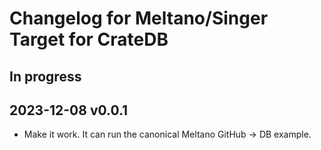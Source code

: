 # Changelog for Meltano/Singer Target for CrateDB

## In progress

## 2023-12-08 v0.0.1
- Make it work. It can run the canonical Meltano GitHub -> DB example.
